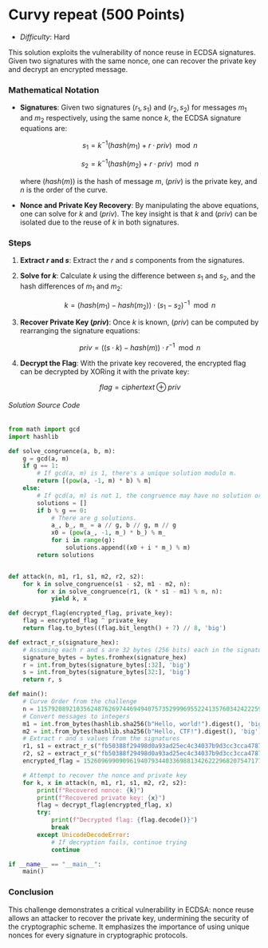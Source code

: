 # Curvy repeat (500 Points)
- *Difficulty*: Hard

This solution exploits the vulnerability of nonce reuse in ECDSA signatures. Given two signatures with the same nonce, one can recover the private key and decrypt an encrypted message.

### Mathematical Notation

- **Signatures**: Given two signatures $(r_1, s_1)$ and $(r_2, s_2)$ for messages $m_1$ and $m_2$ respectively, using the same nonce $k$, the ECDSA signature equations are:
  
  $$s_1 = k^{-1}(hash(m_1) + r \cdot priv) \mod n$$
  
  $$s_2 = k^{-1}(hash(m_2) + r \cdot priv) \mod n$$

  where $(hash(m))$ is the hash of message $m$, $(priv)$ is the private key, and $n$ is the order of the curve.

- **Nonce and Private Key Recovery**: By manipulating the above equations, one can solve for $k$ and $(priv)$. The key insight is that $k$ and $(priv)$ can be isolated due to the reuse of $k$ in both signatures.

### Steps

1. **Extract $r$ and $s$**: Extract the $r$ and $s$ components from the signatures.

2. **Solve for $k$**: Calculate $k$ using the difference between $s_1$ and $s_2$, and the hash differences of $m_1$ and $m_2$:

   $$k = (hash(m_1) - hash(m_2)) \cdot (s_1 - s_2)^{-1} \mod n$$

3. **Recover Private Key $(priv)$**: Once $k$ is known, $(priv)$ can be computed by rearranging the signature equations:

   $$priv = ((s \cdot k) - hash(m)) \cdot r^{-1} \mod n$$

4. **Decrypt the Flag**: With the private key recovered, the encrypted flag can be decrypted by XORing it with the private key:

   $$flag = ciphertext \oplus priv$$

###### Solution Source Code
```python
from math import gcd
import hashlib

def solve_congruence(a, b, m):
    g = gcd(a, m)
    if g == 1:
        # If gcd(a, m) is 1, there's a unique solution modulo m.
        return [(pow(a, -1, m) * b) % m]
    else:
        # If gcd(a, m) is not 1, the congruence may have no solution or multiple solutions.
        solutions = []
        if b % g == 0:
            # There are g solutions.
            a_, b_, m_ = a // g, b // g, m // g
            x0 = (pow(a_, -1, m_) * b_) % m_
            for i in range(g):
                solutions.append((x0 + i * m_) % m)
        return solutions


def attack(n, m1, r1, s1, m2, r2, s2):
    for k in solve_congruence(s1 - s2, m1 - m2, n):
        for x in solve_congruence(r1, (k * s1 - m1) % n, n):
            yield k, x

def decrypt_flag(encrypted_flag, private_key):
    flag = encrypted_flag ^ private_key
    return flag.to_bytes((flag.bit_length() + 7) // 8, 'big')

def extract_r_s(signature_hex):
    # Assuming each r and s are 32 bytes (256 bits) each in the signature
    signature_bytes = bytes.fromhex(signature_hex)
    r = int.from_bytes(signature_bytes[:32], 'big')
    s = int.from_bytes(signature_bytes[32:], 'big')
    return r, s

def main():
    # Curve Order from the challenge
    n = 115792089210356248762697446949407573529996955224135760342422259061068512044369
    # Convert messages to integers
    m1 = int.from_bytes(hashlib.sha256(b"Hello, world!").digest(), 'big')
    m2 = int.from_bytes(hashlib.sha256(b"Hello, CTF!").digest(), 'big')
    # Extract r and s values from the signatures
    r1, s1 = extract_r_s("fb50388f29498d0a93ad25ec4c34037b9d3cc3cca4787eb6fedabe2b3003eac831f6b06983b9319d1d59c6b86b8b804ded68f6ad52caa0484796796d5a2d5ead")
    r2, s2 = extract_r_s("fb50388f29498d0a93ad25ec4c34037b9d3cc3cca4787eb6fedabe2b3003eac8fa0cc6f02e29e4718b967bd77e0c18f7abf6ebb1a99326c2747837d6f6024800")
    encrypted_flag = 152609699090961940793440336988134262229682075471777384596908276721141014597325348947324970214553348

    # Attempt to recover the nonce and private key
    for k, x in attack(n, m1, r1, s1, m2, r2, s2):
        print(f"Recovered nonce: {k}")
        print(f"Recovered private key: {x}")
        flag = decrypt_flag(encrypted_flag, x)
        try:
            print(f"Decrypted flag: {flag.decode()}")
            break
        except UnicodeDecodeError:
            # If decryption fails, continue trying
            continue

if __name__ == "__main__":
    main()
```

### Conclusion

This challenge demonstrates a critical vulnerability in ECDSA: nonce reuse allows an attacker to recover the private key, undermining the security of the cryptographic scheme. It emphasizes the importance of using unique nonces for every signature in cryptographic protocols.
